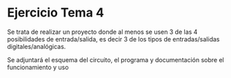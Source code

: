 # Ejercicio Tema 4

Se trata de realizar un proyecto donde al menos se usen 3 de las 4 posibilidades de entrada/salida, es decir 3 de los tipos de entradas/salidas digitales/analógicas.

Se adjuntará el esquema del circuito, el programa y documentación sobre el funcionamiento y uso
